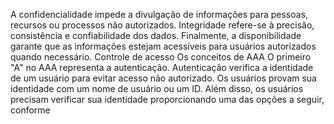 A confidencialidade impede a divulgação de informações para pessoas, recursos ou processos não autorizados. Integridade refere-se à precisão, consistência e confiabilidade dos dados. Finalmente, a disponibilidade garante que as informações estejam acessíveis para usuários autorizados quando necessário.
Controle de acesso 
 Os conceitos de AAA
 O primeiro "A" no AAA representa a autenticação. Autenticação verifica a identidade de um usuário para evitar acesso não autorizado. Os usuários provam sua identidade com um nome de usuário ou um ID. Além disso, os usuários precisam verificar sua identidade proporcionando uma das opções a seguir, conforme

